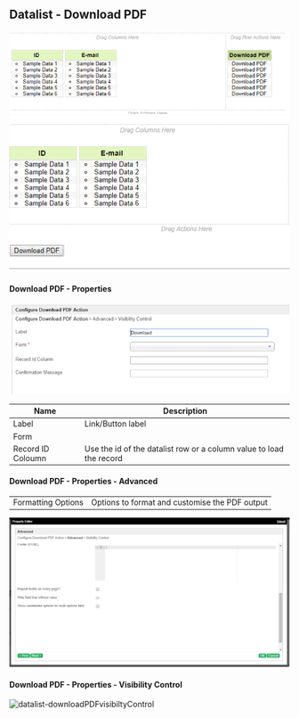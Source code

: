 ## Datalist - Download PDF ##


<img src="https://raw.githubusercontent.com/kinnara-digital-studio/kecak-workflow/master/docs/assets/datalist-downloadPDF.png" alt="datalist-downloadPDF" />

<img src="https://raw.githubusercontent.com/kinnara-digital-studio/kecak-workflow/master/docs/assets/datalist-downloadPDFButton.png" alt="datalist-downloadPDFButton" />


#### Download PDF - Properties ####

<img src="https://raw.githubusercontent.com/kinnara-digital-studio/kecak-workflow/master/docs/assets/datalist-downloadPDFproperties.png" alt="datalist-downloadPDFproperties" />

| Name | Description |
|---|---|
| Label | Link/Button label |
| Form |  |
| Record ID Coloumn | Use the id of the datalist row or a column value to load the record |


#### Download PDF - Properties - Advanced ####


|  |  |
|---|---|
| Formatting Options | Options to format and customise the PDF output |

<img src="https://raw.githubusercontent.com/kinnara-digital-studio/kecak-workflow/master/docs/assets/datalist-downloadPDFadvanced.png" alt="datalist-downloadPDFadvanced" />

#### Download PDF - Properties - Visibility Control ####

<img src="https://raw.githubusercontent.com/kinnara-digital-studio/kecak-workflow/master/docs/assets/datalist-downloadPDFvisibiltyControl.png" alt="datalist-downloadPDFvisibiltyControl" />
